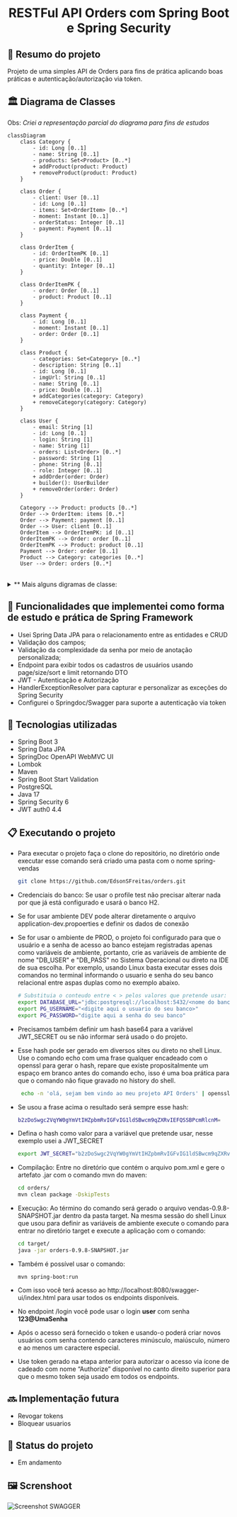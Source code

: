 <h1 align="center">RESTFul API Orders com Spring Boot e Spring Security</h1>

## :memo: Resumo do projeto
Projeto de uma simples API de Orders para fins de prática aplicando boas práticas e autenticação/autorização via token.

## :classical_building: Diagrama de Classes

Obs: _Criei a representação parcial do diagrama para fins de estudos_

```mermaid
classDiagram
    class Category {
        - id: Long [0..1]
        - name: String [0..1]
        - products: Set<Product> [0..*]
        + addProduct(product: Product)
        + removeProduct(product: Product)
    }

    class Order {
        - client: User [0..1]
        - id: Long [0..1]
        - items: Set<OrderItem> [0..*]
        - moment: Instant [0..1]
        - orderStatus: Integer [0..1]
        - payment: Payment [0..1]
    }

    class OrderItem {
        - id: OrderItemPK [0..1]
        - price: Double [0..1]
        - quantity: Integer [0..1]
    }

    class OrderItemPK {
        - order: Order [0..1]
        - product: Product [0..1]
    }

    class Payment {
        - id: Long [0..1]
        - moment: Instant [0..1]
        - order: Order [0..1]
    }

    class Product {
        - categories: Set<Category> [0..*]
        - description: String [0..1]
        - id: Long [0..1]
        - imgUrl: String [0..1]
        - name: String [0..1]
        - price: Double [0..1]
        + addCategories(category: Category)
        + removeCategory(category: Category)
    }

    class User {
        - email: String [1]
        - id: Long [0..1]
        - login: String [1]
        - name: String [1]
        - orders: List<Order> [0..*]
        - password: String [1]
        - phone: String [0..1]
        - role: Integer [0..1]
        + addOrder(order: Order)
        + builder(): UserBuilder
        + removeOrder(order: Order)
    }

    Category --> Product: products [0..*]
    Order --> OrderItem: items [0..*]
    Order --> Payment: payment [0..1]
    Order --> User: client [0..1]
    OrderItem --> OrderItemPK: id [0..1]
    OrderItemPK --> Order: order [0..1]
    OrderItemPK --> Product: product [0..1]
    Payment --> Order: order [0..1]
    Product --> Category: categories [0..*]
    User --> Order: orders [0..*]
```
<br>
<details>
<summary>** Mais alguns digramas de classe: </summary>

```mermaid
classDiagram
    class AuthenticationService {
        +loadUserByUsername(username: String): UserDetails
    }

    class Configurations {
        -unSecuredPaths: String[]
        -exceptionResolver: HandlerExceptionResolver
        +filter(): FilterToken
        +mvc(introspector: HandlerMappingIntrospector): MvcRequestMatcher.Builder
        +getAntPathRequestMatchers(): AntPathRequestMatcher[]
        +filterChain(http: HttpSecurity, mvc: MvcRequestMatcher.Builder): SecurityFilterChain
        +authenticationManager(authenticationConfiguration: AuthenticationConfiguration): AuthenticationManager
        +passwordEncoder(): PasswordEncoder
    }

    class FilterToken {
        -exceptionResolver: HandlerExceptionResolver
        -tokenService: TokenService
        -repository: UserRepository
        +FilterToken(exceptionResolver: HandlerExceptionResolver)
        +doFilterInternal(request: HttpServletRequest, response: HttpServletResponse, filterChain: FilterChain)
    }

    class TokenService {
        +generateToken(user: User): String
        +getSubject(token: String): String
    }

    AuthenticationService ..> UserRepository: <<Autowired>>
    Configurations ..> HandlerExceptionResolver: <<Autowired>>
    Configurations ..> FilterToken: <<Autowired>>
    Configurations ..> HandlerMappingIntrospector: <<Autowired>>
    Configurations ..> HttpSecurity
    Configurations ..> MvcRequestMatcher Builder
    Configurations ..> AuthenticationConfiguration: <<Autowired>>
    Configurations ..> PasswordEncoder: <<Lazy>>
    FilterToken ..> HandlerExceptionResolver: <<Autowired>>
    FilterToken ..> TokenService: <<Autowired>>
    FilterToken ..> UserRepository: <<Autowired>>
    TokenService ..> User
```

```mermaid
classDiagram
    class UserResource {
        - limitPageSize: int [1]
        - service: UserService [1]
        + delete(id: Long): ResponseEntity<Void>
        + findAll(): ResponseEntity<List<UserDTO>>
        + findAllByOrder(pageable: Pageable): ResponseEntity<Page<UserDTO>>
        + findById(id: Long): ResponseEntity<UserDTO>
        + insert(obj: User): ResponseEntity<UserDTOSaved>
        + update(id: Long, obj: User): ResponseEntity<UserDTO>
    }

    class UserService {
        - passwordEncoder: PasswordEncoder [0..1]
        - repository: UserRepository [0..1]
        + delete(id: Long)
        + findAll(): List<UserDTO>
        + findAllByOrder(pageable: Pageable): Page<UserDTO>
        + findById(id: Long): User
        + insert(obj: User): User
        + update(id: Long, obj: User): User
        - updateData(entity: User, obj: User)
    }

    UserResource "1" --> "1" UserService : service
```

```mermaid
classDiagram
    class OpenAPIDefinition {
        servers
    }

    class Server {
        url
        description
    }

    class SpringBootApplication

    class Application {
        main(String[] args)
    }

    Application --> SpringBootApplication
    Application --> OpenAPIDefinition
    OpenAPIDefinition --> Server

    class UserRepository~User,UUID~ {
        <<interface>>
        +existsByAccountNumber(String accountNumber) boolean
    }

    class UserService {
        <<interface>>
        +findById(UUID id) Optional~User~
        +create(User userToCreate) Optional~User~
        +findAll() List<User>
    }

    class UserServiceImpl {
        <<Service>>
        - UserRepository repository
        +findById(UUID id) Optional~User~
        +create(User userToCreate) Optional~User~
        +findAll() List<User>
    }

    class UserController {
        <<RestController>>
        +findById(UUID id) Optional~User~
        +create(User userToCreate) Optional~User~
        +findAll() List<User>
    }

    class ResourceExceptionHandler {
        <<ControllerAdvice>>
        +handleException(Exception ex)
    }

    UserController ..> UserService: uses
    UserServiceImpl ..> UserRepository: uses
    UserServiceImpl --|> UserService: uses
```

```mermaid
classDiagram
  class OpenApi30Config {
    - moduleName: String
    - apiVersion: String
    - contactName: String
    - contactUrl: String
    - contactEmail: String
    - apiDescription: String
    --
    + customOpenAPI(): OpenAPI
  }
  class OpenAPI {
    --
    + addSecurityItem(SecurityRequirement): OpenAPI
    + components(Components): OpenAPI
    + info(Info): OpenAPI
  }
  class SecurityRequirement {
    + addList(String): SecurityRequirement
  }
  class Components {
    + addSecuritySchemes(String, SecurityScheme): Components
  }
  class SecurityScheme {
    - name: String
    - type: String
    - scheme: String
    - bearerFormat: String
  }
  class Info {
    - title: String
    - description: String
    - version: String
    - contact: Contact
  }
  class Contact {
    - name: String
    - url: String
    - email: String
  }
```
</details>

## :rocket: Funcionalidades que implementei como forma de estudo e prática de Spring Framework
- Usei Spring Data JPA para o relacionamento entre as entidades e CRUD
- Validação dos campos;
- Validação da complexidade da senha por meio de anotação personalizada;
- Endpoint para exibir todos os cadastros de usuários usando page/size/sort e limit retornando DTO
- JWT - Autenticação e Autorização
- HandlerExceptionResolver para capturar e personalizar as exceções do Spring Security
- Configurei o Springdoc/Swagger para suporte a autenticação via token

## :wrench: Tecnologias utilizadas

* Spring Boot 3
* Spring Data JPA
* SpringDoc OpenAPI WebMVC UI
* Lombok
* Maven
* Spring Boot Start Validation
* PostgreSQL
* Java 17
* Spring Security 6
* JWT auth0 4.4

## :clipboard: Executando o projeto


- Para executar o projeto faça o clone do repositório, no diretório onde executar esse comando será criado uma pasta com o nome spring-vendas

  ```bash
  git clone https://github.com/EdsonSFreitas/orders.git
  ```

- Credenciais do banco: Se usar o profile test não precisar alterar nada por que já está configurado e usará o banco H2. 
- Se for usar ambiente DEV pode alterar diretamente o arquivo application-dev.propoerties e definir os dados de conexão
- Se for usar o ambiente de PROD, o projeto foi configurado para que o usuário e a senha de acesso ao banco estejam registradas apenas como variáveis de ambiente, portanto, crie as variáveis de ambiente de nome "DB_USER" e "DB_PASS" no Sistema Operacional ou direto na IDE de sua escolha. Por exemplo, usando Linux basta executar esses dois comandos no terminal informando o usuario e senha do seu banco relacional entre aspas duplas como no exemplo abaixo.

    ```bash
    # Substituia o conteudo entre < > pelos valores que pretende usar:
    export DATABASE_URL="jdbc:postgresql://localhost:5432/<nome do banco>"
    export PG_USERNAME="<digite aqui o usuario do seu banco>"
    export PG_PASSWORD="digite aqui a senha do seu banco"
    ```

- Precisamos também definir um hash base64 para a variável JWT_SECRET ou se não informar será usado o do projeto.
- Esse hash pode ser gerado em diversos sites ou direto no shell Linux. Use o comando echo com uma frase qualquer encadeado com o openssl para gerar o hash, repare que existe propositalmente um espaço em branco antes do comando echo, isso é uma boa prática para que o comando não fique gravado no history do shell.

    ```bash
     echo -n 'olá, sejam bem vindo ao meu projeto API Orders' | openssl base64
    ```

-  Se usou a frase acima o resultado será sempre esse hash:

    ```bash
    b2zDoSwgc2VqYW0gYmVtIHZpbmRvIGFvIG1ldSBwcm9qZXRvIEFQSSBPcmRlcnM=
    ```

- Defina o hash como valor para a variável que pretende usar, nesse exemplo usei a JWT_SECRET

    ```bash
    export JWT_SECRET="b2zDoSwgc2VqYW0gYmVtIHZpbmRvIGFvIG1ldSBwcm9qZXRvIEFQSSBPcmRlcnM="
    ```

- Compilação: Entre no diretório que contém o arquivo pom.xml e gere o artefato .jar com o comando mvn do maven:

    ```bash
    cd orders/
    mvn clean package -DskipTests
    ```

- Execução: Ao término do comando será gerado o arquivo vendas-0.9.8-SNAPSHOT.jar dentro da pasta target. Na mesma sessão do shell Linux que usou para definir as variáveis de ambiente execute o comando para entrar no diretório target e execute a aplicação com o comando:

    ```bash
    cd target/
    java -jar orders-0.9.8-SNAPSHOT.jar
    ```

- Também é possível usar o comando:
  ```
  mvn spring-boot:run
  ```

- Com isso você terá acesso ao http://localhost:8080/swagger-ui/index.html para usar todos os endpoints disponíveis.
- No endpoint /login você pode usar o login **user** com senha **123@UmaSenha**
- Após o acesso será fornecido o token e usando-o poderá criar novos usuários com senha contendo caracteres minúsculo, maiúsculo, número e ao menos um caractere especial.
- Use token gerado na etapa anterior para autorizar o acesso via ícone de cadeado com nome “Authorize” disponível no canto direito superior para que o mesmo token seja usado em todos os endpoints.

## :soon: Implementação futura
- Revogar tokens
- Bloquear usuarios

## :dart: Status do projeto

* Em andamento

## :framed_picture: Screnshoot
![Screenshot SWAGGER](https://github.com/EdsonSFreitas/orders/blob/main/orders/src/docs/SpringDoc-2023-10-16%2011-52-19.png)

